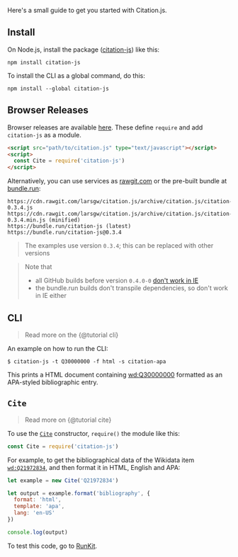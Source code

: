 Here's a small guide to get you started with Citation.js.

<!-- toc -->

## Install

On Node.js, install the package ([citation-js](https://npmjs.org/package/citation-js)) like this:

    npm install citation-js

To install the CLI as a global command, do this:

    npm install --global citation-js

## Browser Releases

Browser releases are available [here](https://github.com/larsgw/citation.js/tree/archive). These define `require` and add `citation-js` as a module.

```html
<script src="path/to/citation.js" type="text/javascript"></script>
<script>
  const Cite = require('citation-js')
</script>
```

Alternatively, you can use services as [rawgit.com](https://rawgit.com/) or the pre-built bundle at [bundle.run](https://bundle.run/):

    https://cdn.rawgit.com/larsgw/citation.js/archive/citation.js/citation-0.3.4.js
    https://cdn.rawgit.com/larsgw/citation.js/archive/citation.js/citation-0.3.4.min.js (minified)
    https://bundle.run/citation-js (latest)
    https://bundle.run/citation-js@0.3.4

> The examples use version `0.3.4`; this can be replaced with other versions

> Note that
> * all GitHub builds before version `0.4.0-0` [don't work in IE](https://github.com/larsgw/citation.js/issues/87)
> * the bundle.run builds don't transpile dependencies, so don't work in IE either

## CLI

> Read more on the {@tutorial cli}

An example on how to run the CLI:

    $ citation-js -t Q30000000 -f html -s citation-apa

This prints a HTML document containing [wd:Q30000000](https://wikidata.org/wiki/Q30000000) formatted as an APA-styled bibliographic entry.

## `Cite`

> Read more on {@tutorial cite}

To use the [`Cite`](#cite) constructor, `require()` the module like this:

```js
const Cite = require('citation-js')
```

For example, to get the bibliographical data of the Wikidata item [`wd:Q21972834`](https://wikidata.org/wiki/Q21972834), and then format it in HTML, English and APA:

```js 
let example = new Cite('Q21972834')

let output = example.format('bibliography', {
  format: 'html',
  template: 'apa',
  lang: 'en-US'
})

console.log(output)
```

To test this code, go to [RunKit](https://runkit.com/larsgw/591b5651bd9b40001113931c).
